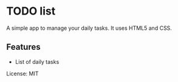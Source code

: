# TODO list
A simple app to manage your daily tasks.
It uses HTML5 and CSS.

## Features
* List of daily tasks


License: MIT
